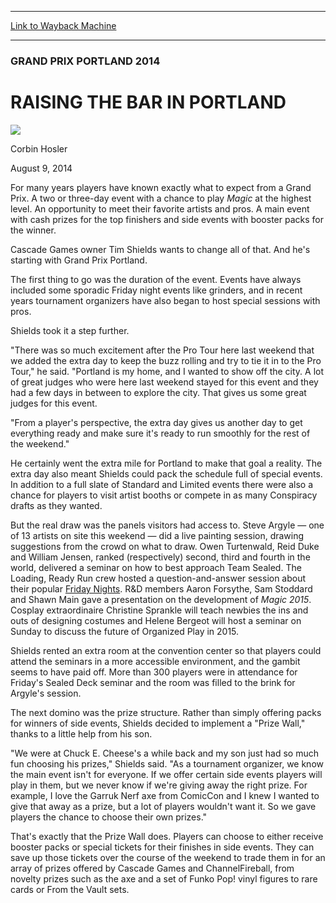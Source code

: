 
---
[Link to Wayback Machine](https://web.archive.org/web/20140815090140/http://magic.wizards.com/en/events/coverage/gppor14/raising)

[_metadata_:description]:- "For many years players have known exactly what to expect from a Grand Prix. A two or three-day event with a chance to play Magic at the highest level. An opportunity to meet their favorite artists and pros. A main event with cash prizes for the top finishers and side events with booster packs for the winner. Cascade Games owner Tim Shields wants to change all of that. And he's starting with Grand Prix Portland."
[_metadata_:generator]:- "Drupal 7 (http://drupal.org)"
[_metadata_:node]:- "258291"
[_metadata_:publish_date]:- "2014-08-09"
[_metadata_:source]:- "div-main"
[_metadata_:title]:- "RAISING THE BAR IN PORTLAND"
[_metadata_:wayback_capture_timestamp]:- "2014-08-15 09:01:40"
[_metadata_:wayback_raw_url]:- "https://web.archive.org/web/20140815090140id_/http://magic.wizards.com/en/events/coverage/gppor14/raising"
[_metadata_:wayback_url]:- "http://magic.wizards.com/en/events/coverage/gppor14/raising"
---





### GRAND PRIX PORTLAND 2014


RAISING THE BAR IN PORTLAND
===========================



![](https://media.magic.wizards.com/styles/auth_small/public/images/person/corbin_author.jpg)

Corbin Hosler




August 9, 2014
 








 For many years players have known exactly what to expect from a Grand Prix. A two or three-day event with a chance to play *Magic* at the highest level. An opportunity to meet their favorite artists and pros. A main event with cash prizes for the top finishers and side events with booster packs for the winner.



Cascade Games owner Tim Shields wants to change all of that. And he's starting with Grand Prix Portland.


The first thing to go was the duration of the event. Events have always included some sporadic Friday night events like grinders, and in recent years tournament organizers have also began to host special sessions with pros.


Shields took it a step further.


"There was so much excitement after the Pro Tour here last weekend that we added the extra day to keep the buzz rolling and try to tie it in to the Pro Tour," he said. "Portland is my home, and I wanted to show off the city. A lot of great judges who were here last weekend stayed for this event and they had a few days in between to explore the city. That gives us some great judges for this event. 


"From a player's perspective, the extra day gives us another day to get everything ready and make sure it's ready to run smoothly for the rest of the weekend."



 He certainly went the extra mile for Portland to make that goal a reality. The extra day also meant Shields could pack the schedule full of special events. In addition to a full slate of Standard and Limited events there were also a chance for players to visit artist booths or compete in as many Conspiracy drafts as they wanted.




 But the real draw was the panels visitors had access to. Steve Argyle — one of 13 artists on site this weekend — did a live painting session, drawing suggestions from the crowd on what to draw. Owen Turtenwald, Reid Duke and William Jensen, ranked (respectively) second, third and fourth in the world, delivered a seminar on how to best approach Team Sealed. The Loading, Ready Run crew hosted a question-and-answer session about their popular [Friday Nights](https://www.youtube.com/playlist?list=PL0662A5042C22EB03). R&D members Aaron Forsythe, Sam Stoddard and Shawn Main gave a presentation on the development of *Magic 2015*. Cosplay extraordinaire Christine Sprankle will teach newbies the ins and outs of designing costumes and Helene Bergeot will host a seminar on Sunday to discuss the future of Organized Play in 2015.



Shields rented an extra room at the convention center so that players could attend the seminars in a more accessible environment, and the gambit seems to have paid off. More than 300 players were in attendance for Friday's Sealed Deck seminar and the room was filled to the brink for Argyle's session.


The next domino was the prize structure. Rather than simply offering packs for winners of side events, Shields decided to implement a "Prize Wall," thanks to a little help from his son.


"We were at Chuck E. Cheese's a while back and my son just had so much fun choosing his prizes," Shields said. "As a tournament organizer, we know the main event isn't for everyone. If we offer certain side events players will play in them, but we never know if we're giving away the right prize. For example, I love the Garruk Nerf axe from ComicCon and I knew I wanted to give that away as a prize, but a lot of players wouldn't want it. So we gave players the chance to choose their own prizes."



 That's exactly that the Prize Wall does. Players can choose to either receive booster packs or special tickets for their finishes in side events. They can save up those tickets over the course of the weekend to trade them in for an array of prizes offered by Cascade Games and ChannelFireball, from novelty prizes such as the axe and a set of Funko Pop! vinyl figures to rare cards or From the Vault sets.





  






 
 


  







